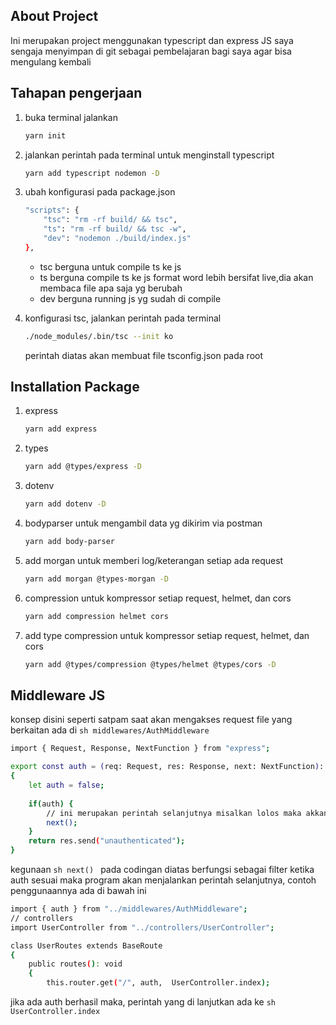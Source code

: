 ## About Project
Ini merupakan project menggunakan typescript dan express JS saya sengaja menyimpan di git sebagai pembelajaran bagi saya agar bisa mengulang kembali

## Tahapan pengerjaan
1. buka terminal jalankan
    ```sh
    yarn init
    ```
2. jalankan perintah pada terminal untuk menginstall typescript
    ```sh 
    yarn add typescript nodemon -D 
    ```
3. ubah konfigurasi pada package.json
    ```sh
    "scripts": {
        "tsc": "rm -rf build/ && tsc",
        "ts": "rm -rf build/ && tsc -w",
        "dev": "nodemon ./build/index.js"
    },
    ```
    - tsc berguna untuk compile ts ke js
    - ts berguna compile ts ke js format word lebih bersifat live,dia akan membaca file apa saja yg berubah
    - dev berguna running js yg sudah di compile

4. konfigurasi tsc, jalankan perintah pada terminal
    ```sh
    ./node_modules/.bin/tsc --init ko
    ```
    perintah diatas akan membuat file tsconfig.json pada root

## Installation Package
1.  express
    ```sh
    yarn add express
    ```
2. types
    ```sh
    yarn add @types/express -D
    ```
3. dotenv
    ```sh
    yarn add dotenv -D
    ```
4. bodyparser untuk mengambil data yg dikirim via postman
    ```sh
    yarn add body-parser    
    ```
5. add morgan untuk memberi log/keterangan setiap ada request
    ```sh
    yarn add morgan @types-morgan -D
    ```
6. compression untuk kompressor setiap request, helmet, dan cors
    ```sh
    yarn add compression helmet cors
    ```
7. add type compression untuk kompressor setiap request, helmet, dan cors
    ```sh
    yarn add @types/compression @types/helmet @types/cors -D
    ```

## Middleware JS
konsep disini seperti satpam saat akan mengakses request file yang berkaitan ada di ```sh middlewares/AuthMiddleware ```
```sh
import { Request, Response, NextFunction } from "express";

export const auth = (req: Request, res: Response, next: NextFunction): any => 
{
    let auth = false;
    
    if(auth) {
        // ini merupakan perintah selanjutnya misalkan lolos maka akkan menjalankan function selanjutnya
        next();
    }
    return res.send("unauthenticated");
}
```
kegunaan ```sh next() ``` pada codingan diatas berfungsi sebagai filter ketika auth sesuai maka program akan menjalankan perintah selanjutnya, contoh penggunaannya ada di bawah ini

```sh
import { auth } from "../middlewares/AuthMiddleware";
// controllers
import UserController from "../controllers/UserController";

class UserRoutes extends BaseRoute 
{
    public routes(): void 
    {
        this.router.get("/", auth,  UserController.index);
```
jika ada auth berhasil maka, perintah yang di lanjutkan ada ke ```sh UserController.index ```

